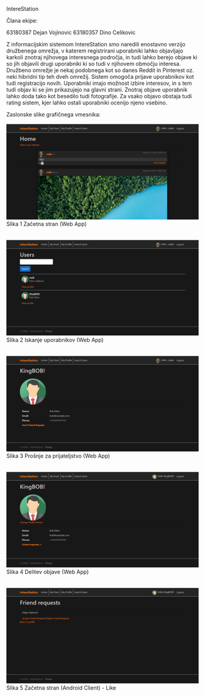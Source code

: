 IntereStation

Člana ekipe:

63180387 Dejan Vojinovic
63180357 Dino Celikovic

Z informacijskim sistemom IntereStation smo naredili enostavno verzijo družbenega omrežja, v katerem registrirani uporabniki lahko objavljajo karkoli znotraj njihovega interesnega področja, in tudi lahko berejo objave ki so jih objavili drugi uporabniki ki so tudi v njihovem območju interesa. Družbeno omrežje je nekaj podobnega kot so danes Reddit in Pinterest oz. neki hibridni tip teh dveh omrežij. Sistem omogoča prijave uporabnikov kot tudi registracijo novih. Uporabniki imajo možnost izbire interesov, in s tem tudi objav ki se jim prikazujejo na glavni strani. Znotraj objave uporabnik lahko doda tako kot besedilo tudi fotografije. Za vsako objavo obstaja tudi rating sistem, kjer lahko ostali uporabniki ocenijo njeno vsebino.

Zaslonske slike grafičnega vmesnika:
<br><br>
![](images/1.png)
Slika 1 Začetna stran (Web App)
<br><br><br>
![](images/3.png)
Slika 2 Iskanje uporabnikov (Web App)
<br><br><br>
![](images/2.png)
Slika 3 Prošnje za prijateljstvo (Web App)
<br><br><br>
![](images/4.png)
Slika 4 Delitev objave (Web App)
<br><br><br>
![](images/5.png)
Slika 5 Začetna stran (Android Client) - Like
